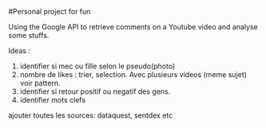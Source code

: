#Personal project for fun

Using the Google API to retrieve comments on a Youtube video and analyse some stuffs.


Ideas :

1. identifier si mec ou fille selon le pseudo(photo)
2. nombre de likes : trier, selection. Avec plusieurs videos (meme sujet) voir pattern.
3. identifier si retour positif ou negatif des gens.
4. identifier mots clefs  


ajouter toutes les sources: dataquest, sentdex etc
